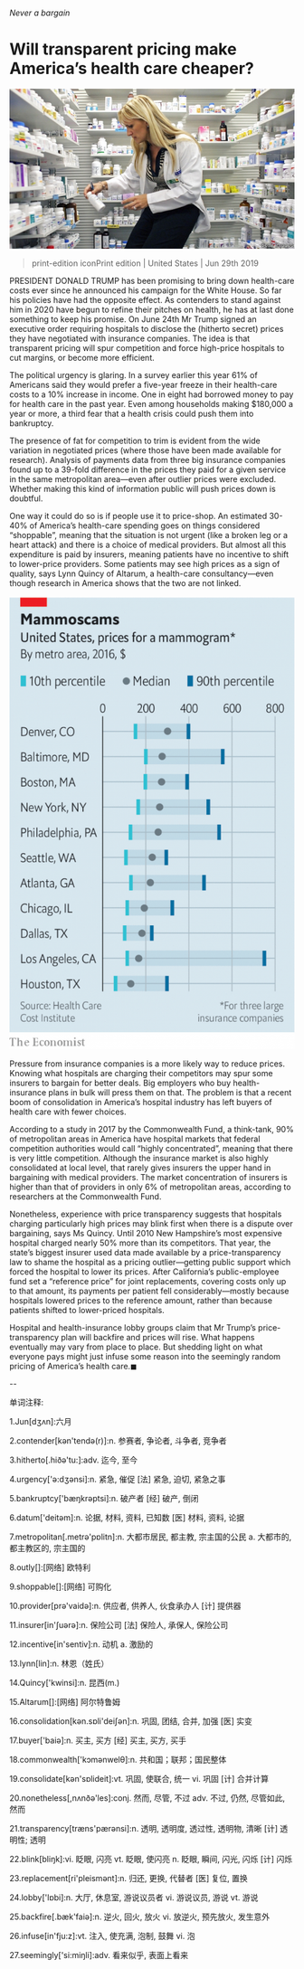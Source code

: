 ###### Never a bargain

# Will transparent pricing make America’s health care cheaper? 

![image](images/20190629_usp504.jpg) 

> print-edition iconPrint edition | United States | Jun 29th 2019 

PRESIDENT DONALD TRUMP has been promising to bring down health-care costs ever since he announced his campaign for the White House. So far his policies have had the opposite effect. As contenders to stand against him in 2020 have begun to refine their pitches on health, he has at last done something to keep his promise. On June 24th Mr Trump signed an executive order requiring hospitals to disclose the (hitherto secret) prices they have negotiated with insurance companies. The idea is that transparent pricing will spur competition and force high-price hospitals to cut margins, or become more efficient. 

The political urgency is glaring. In a survey earlier this year 61% of Americans said they would prefer a five-year freeze in their health-care costs to a 10% increase in income. One in eight had borrowed money to pay for health care in the past year. Even among households making $180,000 a year or more, a third fear that a health crisis could push them into bankruptcy. 

The presence of fat for competition to trim is evident from the wide variation in negotiated prices (where those have been made available for research). Analysis of payments data from three big insurance companies found up to a 39-fold difference in the prices they paid for a given service in the same metropolitan area—even after outlier prices were excluded. Whether making this kind of information public will push prices down is doubtful. 

One way it could do so is if people use it to price-shop. An estimated 30-40% of America’s health-care spending goes on things considered “shoppable”, meaning that the situation is not urgent (like a broken leg or a heart attack) and there is a choice of medical providers. But almost all this expenditure is paid by insurers, meaning patients have no incentive to shift to lower-price providers. Some patients may see high prices as a sign of quality, says Lynn Quincy of Altarum, a health-care consultancy—even though research in America shows that the two are not linked. 

![image](images/20190629_USC318.png) 

Pressure from insurance companies is a more likely way to reduce prices. Knowing what hospitals are charging their competitors may spur some insurers to bargain for better deals. Big employers who buy health-insurance plans in bulk will press them on that. The problem is that a recent boom of consolidation in America’s hospital industry has left buyers of health care with fewer choices. 

According to a study in 2017 by the Commonwealth Fund, a think-tank, 90% of metropolitan areas in America have hospital markets that federal competition authorities would call “highly concentrated”, meaning that there is very little competition. Although the insurance market is also highly consolidated at local level, that rarely gives insurers the upper hand in bargaining with medical providers. The market concentration of insurers is higher than that of providers in only 6% of metropolitan areas, according to researchers at the Commonwealth Fund. 

Nonetheless, experience with price transparency suggests that hospitals charging particularly high prices may blink first when there is a dispute over bargaining, says Ms Quincy. Until 2010 New Hampshire’s most expensive hospital charged nearly 50% more than its competitors. That year, the state’s biggest insurer used data made available by a price-transparency law to shame the hospital as a pricing outlier—getting public support which forced the hospital to lower its prices. After California’s public-employee fund set a “reference price” for joint replacements, covering costs only up to that amount, its payments per patient fell considerably—mostly because hospitals lowered prices to the reference amount, rather than because patients shifted to lower-priced hospitals. 

Hospital and health-insurance lobby groups claim that Mr Trump’s price-transparency plan will backfire and prices will rise. What happens eventually may vary from place to place. But shedding light on what everyone pays might just infuse some reason into the seemingly random pricing of America’s health care.◼ 

-- 

 单词注释:

1.Jun[dʒʌn]:六月 

2.contender[kәn'tendә(r)]:n. 参赛者, 争论者, 斗争者, 竞争者 

3.hitherto[.hiðә'tu:]:adv. 迄今, 至今 

4.urgency['ә:dʒәnsi]:n. 紧急, 催促 [法] 紧急, 迫切, 紧急之事 

5.bankruptcy['bæŋkrәptsi]:n. 破产者 [经] 破产, 倒闭 

6.datum['deitәm]:n. 论据, 材料, 资料, 已知数 [医] 材料, 资料, 论据 

7.metropolitan[.metrә'pɒlitn]:n. 大都市居民, 都主教, 宗主国的公民 a. 大都市的, 都主教区的, 宗主国的 

8.outly[]:[网络] 欧特利 

9.shoppable[]:[网络] 可购化 

10.provider[prә'vaidә]:n. 供应者, 供养人, 伙食承办人 [计] 提供器 

11.insurer[in'ʃuәrә]:n. 保险公司 [法] 保险人, 承保人, 保险公司 

12.incentive[in'sentiv]:n. 动机 a. 激励的 

13.lynn[lin]:n. 林恩（姓氏） 

14.Quincy['kwinsi]:n. 昆西(m.) 

15.Altarum[]:[网络] 阿尔特鲁姆 

16.consolidation[kәn.sɒli'deiʃәn]:n. 巩固, 团结, 合并, 加强 [医] 实变 

17.buyer['baiә]:n. 买主, 买方 [经] 买主, 买方, 买手 

18.commonwealth['kɔmәnwelθ]:n. 共和国；联邦；国民整体 

19.consolidate[kәn'sɒlideit]:vt. 巩固, 使联合, 统一 vi. 巩固 [计] 合并计算 

20.nonetheless[,nʌnðә'les]:conj. 然而, 尽管, 不过 adv. 不过, 仍然, 尽管如此, 然而 

21.transparency[træns'pærәnsi]:n. 透明, 透明度, 透过性, 透明物, 清晰 [计] 透明性; 透明 

22.blink[bliŋk]:vi. 眨眼, 闪亮 vt. 眨眼, 使闪亮 n. 眨眼, 瞬间, 闪光, 闪烁 [计] 闪烁 

23.replacement[ri'pleismәnt]:n. 归还, 更换, 代替者 [医] 复位, 置换 

24.lobby['lɒbi]:n. 大厅, 休息室, 游说议员者 vi. 游说议员, 游说 vt. 游说 

25.backfire[.bæk'faiә]:n. 逆火, 回火, 放火 vi. 放逆火, 预先放火, 发生意外 

26.infuse[in'fju:z]:vt. 注入, 使充满, 泡制, 鼓舞 vi. 泡 

27.seemingly['si:miŋli]:adv. 看来似乎, 表面上看来 

